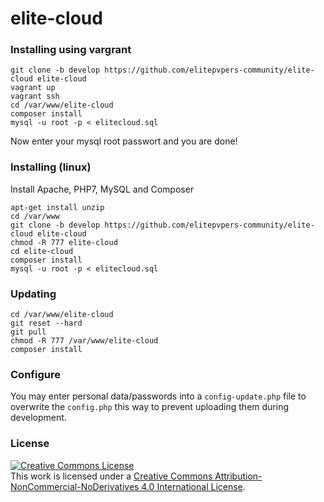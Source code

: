# elite-cloud

### Installing using vargrant

    git clone -b develop https://github.com/elitepvpers-community/elite-cloud elite-cloud
    vagrant up
    vagrant ssh
    cd /var/www/elite-cloud
    composer install
    mysql -u root -p < elitecloud.sql
    
Now enter your mysql root passwort and you are done!

### Installing (linux)

Install Apache, PHP7, MySQL and Composer

    apt-get install unzip
    cd /var/www
    git clone -b develop https://github.com/elitepvpers-community/elite-cloud elite-cloud
    chmod -R 777 elite-cloud
    cd elite-cloud
    composer install
    mysql -u root -p < elitecloud.sql

### Updating

    cd /var/www/elite-cloud
    git reset --hard
    git pull
    chmod -R 777 /var/www/elite-cloud
    composer install

### Configure

You may enter personal data/passwords into a `config-update.php` file to overwrite the `config.php` this way to prevent uploading them during development.

### License
<a rel="license" href="http://creativecommons.org/licenses/by-nc-nd/4.0/"><img alt="Creative Commons License" style="border-width:0" src="https://i.creativecommons.org/l/by-nc-nd/4.0/88x31.png" /></a><br />This work is licensed under a <a rel="license" href="http://creativecommons.org/licenses/by-nc-nd/4.0/">Creative Commons Attribution-NonCommercial-NoDerivatives 4.0 International License</a>.

